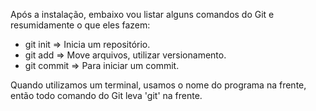 Após a instalação, embaixo vou listar alguns comandos do Git e resumidamente o que eles fazem:

- git init => Inicia um repositório. 
- git add => Move arquivos, utilizar versionamento.
- git commit => Para iniciar um commit.

Quando utilizamos um terminal, usamos o nome do programa na frente, então todo comando do Git leva 'git' na frente.